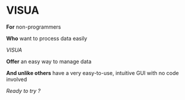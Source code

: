 # VISUA

**For** non-programmers

**Who** want to process data easily

*VISUA*

**Offer** an easy way to manage data

**And unlike others** have a very easy-to-use, intuitive GUI with no code involved

*Ready to try ?*
